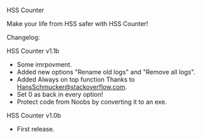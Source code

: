 HSS Counter

Make your life from HSS safer with HSS Counter!



Changelog:

HSS Counter v1.1b

* Some imrpovment.
* Added new options "Rename old logs" and "Remove all logs".
* Added Always on top function Thanks to HansSchmucker@stackoverflow.com.
* Set 0 as back in every option!
* Protect code from Noobs by converting it to an exe.

HSS Counter v1.0b

* First release.
